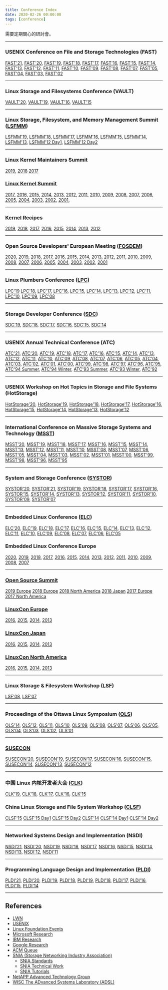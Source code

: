 ```yaml
---
title: Conference Index
date: 2020-02-26 00:00:00
tags: [conference]
---
```


需要定期關心的研討會。

---
### USENIX Conference on File and Storage Technologies (FAST)
[FAST'21](https://www.usenix.org/conference/fast21),
[FAST'20](https://www.usenix.org/conference/fast20),
[FAST'19](https://www.usenix.org/conference/fast19),
[FAST'18](https://www.usenix.org/conference/fast18),
[FAST'17](https://www.usenix.org/conference/fast17),
[FAST'16](https://www.usenix.org/conference/fast16),
[FAST'15](https://www.usenix.org/conference/fast15),
[FAST'14](https://www.usenix.org/conference/fast14),
[FAST'13](https://www.usenix.org/conference/fast13),
[FAST'12](https://www.usenix.org/conference/fast12),
[FAST'11](https://www.usenix.org/conference/fast11),
[FAST'10](https://www.usenix.org/conference/fast10),
[FAST'09](https://www.usenix.org/conference/fast09),
[FAST'08](https://www.usenix.org/conference/fast08),
[FAST'07](https://www.usenix.org/conference/fast07),
[FAST'05](https://www.usenix.org/conference/fast05),
[FAST'04](https://www.usenix.org/conference/fast04),
[FAST'03](https://www.usenix.org/conference/fast03),
[FAST'02](https://www.usenix.org/conference/fast02)

---
### Linux Storage and Filesystems Conference (VAULT)
[VAULT'20](https://www.usenix.org/conference/vault20),
[VAULT'19](https://www.usenix.org/conference/vault19),
[VAULT'16](https://events.linuxfoundation.org/events/archive/2016/vault),
[VAULT'15](https://events.linuxfoundation.org/events/archive/2015/vault)

---
### Linux Storage, Filesystem, and Memory Management Summit ([LSFMM](https://events.linuxfoundation.org/lsfmm/))
[LSFMM'19](https://lwn.net/Articles/lsfmm2019/),
[LSFMM'18](https://lwn.net/Articles/lsfmm2018/),
[LSFMM'17](https://lwn.net/Articles/lsfmm2017/),
[LSFMM'16](https://lwn.net/Articles/lsfmm2016/),
[LSFMM'15](https://lwn.net/Articles/lsfmm2015/),
[LSFMM'14](https://lwn.net/Articles/LSFMM2014/),
[LSFMM'13](https://lwn.net/Articles/LSFMM2013/),
[LSFMM'12 Day1](https://lwn.net/Articles/490114/), [LSFMM'12 Day2](https://lwn.net/Articles/490501/)

---
### Linux Kernel Maintainers Summit
[2019](https://lwn.net/Articles/799060/),
[2018](https://lwn.net/Articles/769260/)
[2017](https://lwn.net/Articles/KernelSummit2017/)

### [Linux Kernel Summit](https://en.wikipedia.org/wiki/Linux_Kernel_Developers_Summit)
[2017](https://lwn.net/Articles/KernelSummit2017/),
[2016](https://lwn.net/Articles/KernelSummit2016/),
[2015](https://lwn.net/Articles/KernelSummit2015/),
[2014](https://lwn.net/Articles/KernelSummit2014/),
[2013](https://lwn.net/Articles/KernelSummit2013/),
[2012](https://lwn.net/Articles/KernelSummit2012/),
[2011](https://lwn.net/Articles/KernelSummit2011/),
[2010](https://lwn.net/Articles/KernelSummit2010/),
[2009](https://lwn.net/Articles/KernelSummit2009/),
[2008](https://lwn.net/Articles/KernelSummit2008/),
[2007](https://lwn.net/Articles/KernelSummit2007/),
[2006](https://lwn.net/Articles/KernelSummit2006/),
[2005](https://lwn.net/Articles/KernelSummit2005/),
[2004](https://lwn.net/Articles/KernelSummit2004/),
[2003](https://lwn.net/Articles/KernelSummit2003/),
[2002](https://www.usenix.org/legacy/events/kernel02/),
[2001](https://lwn.net/2001/features/KernelSummit/),

---
### [Kernel Recipes](https://kernel-recipes.org)
[2019](https://kernel-recipes.org/en/2019/),
[2018](https://kernel-recipes.org/en/2018/),
[2017](https://kernel-recipes.org/en/2017/),
[2016](https://kernel-recipes.org/en/2016/),
[2015](https://kernel-recipes.org/en/2015/),
[2014](https://kernel-recipes.org/en/2014/),
[2013](https://kernel-recipes.org/en/2013/),
[2012](https://kernel-recipes.org/fr/2012/)

---
### Open Source Developers' European Meeting ([FOSDEM](https://fosdem.org))
[2020](https://archive.fosdem.org/2020/),
[2019](https://archive.fosdem.org/2019/),
[2018](https://archive.fosdem.org/2018/),
[2017](https://archive.fosdem.org/2017/),
[2016](https://archive.fosdem.org/2016/),
[2015](https://archive.fosdem.org/2015/),
[2014](https://archive.fosdem.org/2014/),
[2013](https://archive.fosdem.org/2013/),
[2012](https://archive.fosdem.org/2012/),
[2011](https://archive.fosdem.org/2011/),
[2010](https://archive.fosdem.org/2010/),
[2009](https://archive.fosdem.org/2009/),
[2008](https://archive.fosdem.org/2008/),
[2007](https://archive.fosdem.org/2007/),
[2006](https://archive.fosdem.org/2006/),
[2005](https://archive.fosdem.org/2005/),
[2004](https://archive.fosdem.org/2004/),
[2003](https://archive.fosdem.org/2003/),
[2002](https://archive.fosdem.org/2002/),
[2001](https://archive.fosdem.org/2001/)

---
### Linux Plumbers Conference ([LPC](https://www.linuxplumbersconf.org/))
[LPC'19](https://linuxplumbersconf.org/event/4/)
[LPC'18](https://www.linuxplumbersconf.org/2018/),
[LPC'17](https://blog.linuxplumbersconf.org/2017/),
[LPC'16](https://www.linuxplumbersconf.org/2016/),
[LPC'15](https://www.linuxplumbersconf.org/2015/),
[LPC'14](https://www.linuxplumbersconf.org/2014/),
[LPC'13](https://www.linuxplumbersconf.org/2013/),
[LPC'12](https://www.linuxplumbersconf.org/2012/),
[LPC'11](https://www.linuxplumbersconf.org/2011/),
[LPC'10](https://www.linuxplumbersconf.org/2010/),
[LPC'09](https://www.linuxplumbersconf.org/2009/),
[LPC'08](https://www.linuxplumbersconf.org/2008/)

---
### Storage Developer Conference ([SDC](https://www.snia.org/events/storage-developer))
[SDC'19](https://www.snia.org/events/storage-developer/presentations19),
[SDC'18](https://www.snia.org/events/storage-developer/presentations18),
[SDC'17](https://www.snia.org/events/storage-developer/presentations17),
[SDC'16](https://www.snia.org/events/storage-developer/presentations16),
[SDC'15](https://www.snia.org/events/storage-developer/presentations15),
[SDC'14](https://www.snia.org/events/storage-developer/presentations14)

---
### USENIX Annual Technical Conference (ATC)
[ATC'21](https://www.usenix.org/conference/atc21),
[ATC'20](https://www.usenix.org/conference/atc20),
[ATC'19](https://www.usenix.org/conference/atc19),
[ATC'18](https://www.usenix.org/conference/atc18),
[ATC'17](https://www.usenix.org/conference/atc17),
[ATC'16](https://www.usenix.org/conference/atc16),
[ATC'15](https://www.usenix.org/conference/atc15),
[ATC'14](https://www.usenix.org/conference/atc14),
[ATC'13](https://www.usenix.org/conference/atc13),
[ATC'12](https://www.usenix.org/conference/atc12),
[ATC'11](https://www.usenix.org/legacy/events/atc11/),
[ATC'10](https://www.usenix.org/legacy/events/atc10/),
[ATC'09](https://www.usenix.org/legacy/events/usenix09/),
[ATC'08](https://www.usenix.org/legacy/events/usenix08/),
[ATC'07](https://www.usenix.org/legacy/events/usenix07/),
[ATC'06](https://www.usenix.org/legacy/events/usenix06/),
[ATC'05](https://www.usenix.org/legacy/publications/library/proceedings/usenix05/),
[ATC'04](https://www.usenix.org/legacy/publications/library/proceedings/usenix04/),
[ATC'03](https://www.usenix.org/legacy/publications/library/proceedings/usenix03/),
[ATC'02](https://www.usenix.org/legacy/publications/library/proceedings/usenix02/),
[ATC'01](https://www.usenix.org/legacy/publications/library/proceedings/usenix01/),
[ATC'00](https://www.usenix.org/legacy/publications/library/proceedings/usenix2000/),
[ATC'99](https://www.usenix.org/legacy/publications/library/proceedings/usenix99/),
[ATC'98](https://www.usenix.org/legacy/publications/library/proceedings/usenix98/),
[ATC'97](https://www.usenix.org/legacy/publications/library/proceedings/ana97/),
[ATC'96](https://www.usenix.org/legacy/publications/library/proceedings/sd96/),
[ATC'95](https://www.usenix.org/legacy/publications/library/proceedings/neworl/),
[ATC'94 Summer](https://www.usenix.org/legacy/publications/library/proceedings/bos94/),
[ATC'94 Winter](https://www.usenix.org/legacy/publications/library/proceedings/sf94/),
[ATC'93 Summer](https://www.usenix.org/legacy/publications/library/proceedings/cinci93/),
[ATC'93 Winter](https://www.usenix.org/legacy/publications/library/proceedings/sd93/),
[ATC'92](https://www.usenix.org/legacy/publications/library/proceedings/sa92/)

---
### USENIX Workshop on Hot Topics in Storage and File Systems (HotStorage)
[HotStorage'20](https://www.usenix.org/conference/hotstorage20),
[HotStorage'19](https://www.usenix.org/conference/hotstorage19),
[HotStorage'18](https://www.usenix.org/conference/hotstorage18),
[HotStorage'17](https://www.usenix.org/conference/hotstorage17),
[HotStorage'16](https://www.usenix.org/conference/hotstorage16),
[HotStorage'15](https://www.usenix.org/conference/hotstorage15),
[HotStorage'14](https://www.usenix.org/conference/hotstorage14),
[HotStorage'13](https://www.usenix.org/conference/hotstorage13),
[HotStorage'12](https://www.usenix.org/conference/hotstorage12)

---
### International Conference on Massive Storage Systems and Technology ([MSST](https://storageconference.us/))
[MSST'20](https://storageconference.us/2020/),
[MSST'19](https://storageconference.us/2019/),
[MSST'18](https://storageconference.us/2018/),
[MSST'17](https://storageconference.us/2017/),
[MSST'16](https://storageconference.us/2016/),
[MSST'15](https://storageconference.us/2015/),
[MSST'14](https://storageconference.us/2014/),
[MSST'13](https://storageconference.us/2013/),
[MSST'12](https://storageconference.us/2012/),
[MSST'11](https://storageconference.us/2011/),
[MSST'10](https://storageconference.us/2010/),
[MSST'08](https://storageconference.us/2008/),
[MSST'07](https://storageconference.us/2007/),
[MSST'06](https://storageconference.us/2006/),
[MSST'05](https://storageconference.us/2005/),
[MSST'04](https://storageconference.us/2004/),
[MSST'03](https://storageconference.us/2003/),
[MSST'02](https://storageconference.us/2002/),
[MSST'01](https://storageconference.us/2001/),
[MSST'00](https://storageconference.us/2000/),
[MSST'99](https://storageconference.us/1999/),
[MSST'98](https://storageconference.us/1998/),
[MSST'96](https://storageconference.us/1996/),
[MSST'95](https://storageconference.us/1995/)

---
### System and Storage Conference ([SYSTOR](https://www.systor.org/))
[SYSTOR'20](https://www.systor.org/2020/),
[SYSTOR'21](https://www.systor.org/2021/),
[SYSTOR'19](https://www.systor.org/2019/),
[SYSTOR'18](https://www.systor.org/2018/),
[SYSTOR'17](https://www.systor.org/2017/),
[SYSTOR'16](https://www.systor.org/2016/),
[SYSTOR'15](https://www.systor.org/2015/),
[SYSTOR'14](https://www.systor.org/2014/),
[SYSTOR'13](https://www.systor.org/2013/),
[SYSTOR'12](https://www.systor.org/2012/),
[SYSTOR'11](https://www.systor.org/2011/),
[SYSTOR'10](https://www.systor.org/2010/),
[SYSTOR'09](https://www.systor.org/2009/),
[SYSTOR'07](https://www.systor.org/2007/)

---
### Embedded Linux Conference ([ELC](https://www.embeddedlinuxconference.com/))
[ELC'20](https://events.linuxfoundation.org/embedded-linux-conference-north-america/),
[ELC'19](https://events.linuxfoundation.org/events/elc-north-america-2019),
[ELC'18](https://events.linuxfoundation.org/events/elc-openiot-north-america-2018/),
[ELC'17](https://events17.linuxfoundation.org/events/embedded-linux-conference),
[ELC'16](https://events.linuxfoundation.org/events/archive/2016/embedded-linux-conference),
[ELC'15](https://events.linuxfoundation.org/events/archive/2015/embedded-linux-conference),
[ELC'14](https://events.linuxfoundation.org/events/archive/2014/embedded-linux-conference),
[ELC'13](https://events.linuxfoundation.org/events/archive/2013/embedded-linux-conference),
[ELC'12](https://web.archive.org/web/20130122113627/http://events.linuxfoundation.org/archive/2012/embedded-linux-conference),
[ELC'11](https://web.archive.org/web/20130122120507/http://events.linuxfoundation.org/archive/2011/embedded-linux-conference),
[ELC'10](https://www.embeddedlinuxconference.com/elc_2010/index.html),
[ELC'09](https://www.embeddedlinuxconference.com/elc_2009/index.html),
[ELC'08](https://www.embeddedlinuxconference.com/elc2008/index.html),
[ELC'07](https://www.celinux.org/elc2007/index.html),
[ELC'06](https://www.celinux.org/elc2006/index.html),
[ELC'05](https://elinux.org/Technical_Conference_2005)

### Embedded Linux Conference Europe
[2020](https://events.linuxfoundation.org/events/embedded-linux-conference-europe),
[2019](https://events.linuxfoundation.org/events/embedded-linux-conference-europe-2019),
[2018](https://events.linuxfoundation.org/events/elc-openiot-europe-2018/),
[2017](https://events17.linuxfoundation.org/events/embedded-linux-conference-europe),
[2016](https://events.linuxfoundation.org/events/archive/2016/embedded-linux-conference-europe),
[2015](https://events.linuxfoundation.org/events/archive/2015/embedded-linux-conference-europe),
[2014](https://events.linuxfoundation.org/events/archive/2014/embedded-linux-conference-europe),
[2013](https://events.linuxfoundation.org/events/archive/2013/embedded-linux-conference-europe),
[2012](https://web.archive.org/web/20130122115724/http://events.linuxfoundation.org/archive/2012/embedded-linux-conference-europe),
[2011](https://web.archive.org/web/20130122115556/http://events.linuxfoundation.org/archive/2011/embedded-linux-conference-europe),
[2010](https://www.embeddedlinuxconference.com/elc_europe10/index.html),
[2009](https://www.embeddedlinuxconference.com/elc_europe09/index.html),
[2008](https://www.embeddedlinuxconference.com/elc_europe08/index.html),
[2007](https://www.celinux.org/elc_europe07/elc_europe_index.html)

---
### [Open Source Summit](https://en.wikipedia.org/wiki/Open_Source_Summit)
[2019 Europe](https://events19.linuxfoundation.org/events/open-source-summit-europe-2019/)
[2018 Europe](https://events19.linuxfoundation.org/events/open-source-summit-europe-2018/)
[2018 North America](https://events19.linuxfoundation.org/events/open-source-summit-north-america-2018/)
[2018 Japan](https://events19.linuxfoundation.org/events/open-source-summit-japan-2018/)
[2017 Europe](http://events17.linuxfoundation.org/events/open-source-summit-europe)
[2017 North America](http://events17.linuxfoundation.org/events/open-source-summit-north-america)

### [LinuxCon Europe](https://events.linuxfoundation.org/events/linuxcon-europe/)
[2016](https://events.linuxfoundation.org/events/archive/2016/linuxcon-europe),
[2015](https://events.linuxfoundation.org/events/archive/2015/linuxcon-europe),
[2014](https://events.linuxfoundation.org/events/archive/2014/linuxcon-europe),
[2013](https://events.linuxfoundation.org/events/archive/2013/linuxcon-europe)

### [LinuxCon Japan](https://events.linuxfoundation.org/events/linuxcon-japan/)
[2016](https://events.linuxfoundation.org/events/archive/2016/linuxcon-japan),
[2015](https://events.linuxfoundation.org/events/archive/2015/linuxcon-japan),
[2014](https://events.linuxfoundation.org/events/archive/2014/linuxcon-japan),
[2013](https://events.linuxfoundation.org/events/archive/2013/linuxcon-japan)

### [LinuxCon North America](https://events.linuxfoundation.org/events/linuxcon-north-america)
[2016](https://events.linuxfoundation.org/events/archive/2016/linuxcon-north-america),
[2015](https://events.linuxfoundation.org/events/archive/2015/linuxcon-north-america),
[2014](https://events.linuxfoundation.org/events/archive/2014/linuxcon-north-america),
[2013](https://events.linuxfoundation.org/events/archive/2013/linuxcon-north-america)

---
### Linux Storage & Filesystem Workshop ([LSF](https://www.usenix.org/legacy/event/lsf/))
[LSF'08](https://www.usenix.org/event/lsf08), [LSF'07](https://www.usenix.org/event/lsf07)

---
### Proceedings of the Ottawa Linux Symposium ([OLS](https://www.kernel.org/doc/ols/))
[OLS'14](https://www.kernel.org/doc/ols/2014),
[OLS'12](https://www.kernel.org/doc/ols/2012),
[OLS'11](https://www.kernel.org/doc/ols/2011),
[OLS'10](https://www.kernel.org/doc/ols/2010),
[OLS'09](https://www.kernel.org/doc/ols/2009),
[OLS'08](https://www.kernel.org/doc/ols/2008),
[OLS'07](https://www.kernel.org/doc/ols/2007),
[OLS'06](https://www.kernel.org/doc/ols/2006),
[OLS'05](https://www.kernel.org/doc/ols/2005),
[OLS'04](https://www.kernel.org/doc/ols/2004),
[OLS'03](https://www.kernel.org/doc/ols/2003),
[OLS'02](https://www.kernel.org/doc/ols/2002),
[OLS'01](https://www.kernel.org/doc/ols/2001)

---
### [SUSECON](https://www.susecon.com)
[SUSECON'20](https://www.susecon.com/archive-2020.html),
[SUSECON'19](https://www.susecon.com/archive-2019.html),
[SUSECON'17](https://www.susecon.com/archive-2017.html),
[SUSECON'16](https://www.susecon.com/archive-2016.html),
[SUSECON'15](https://www.susecon.com/archive-2015.html),
[SUSECON'14](https://www.susecon.com/archive-2014.html),
[SUSECON'13](https://www.susecon.com/archive-2013.html),
[SUSECON'12](https://www.susecon.com/archive-2012.html)

---
### 中国 Linux 内核开发者大会 ([CLK](https://www.ckernel.org/))
[CLK'19](https://github.com/ChinaLinuxKernel/CLK2019),
[CLK'18](https://github.com/ChinaLinuxKernel/CLK2018),
[CLK'17](https://github.com/ChinaLinuxKernel/CLK/tree/master/CLK2017),
[CLK'16](https://github.com/ChinaLinuxKernel/CLK/tree/master/CLK2016),
[CLK'15](https://github.com/ChinaLinuxKernel/CLK2015)

### China Linux Storage and File System Workshop ([CLSF](http://www.china-lsf.org/))
[CLSF'15](https://blogs.oracle.com/linux/china-linux-storage-and-file-system-clsf-workshop-2015-report-v2)
[CLSF'15 Day1](http://tech.donghao.org/2015/10/20/china-linux-storage-filesystem-2015-workshop-first-day/)
[CLSF'15 Day2](http://tech.donghao.org/2015/10/20/china-linux-storage-filesystem-2015-workshop-second-day/)
[CLSF'14](https://blogs.oracle.com/linuxkernel/entry/china_linux_storage_and_file)
[CLSF'14 Day1](http://tech.donghao.org/2014/10/23/china-linux-storage-filesystem-2014-workshop-first-day/)
[CLSF'14 Day2](http://tech.donghao.org/2014/10/24/china-linux-storage-filesystem-2014-workshop-second-day/)

---
### Networked Systems Design and Implementation (NSDI)
[NSDI'21](https://www.usenix.org/conference/nsdi21),
[NSDI'20](https://www.usenix.org/conference/nsdi20),
[NSDI'19](https://www.usenix.org/conference/nsdi19),
[NSDI'18](https://www.usenix.org/conference/nsdi18),
[NSDI'17](https://www.usenix.org/conference/nsdi17),
[NSDI'16](https://www.usenix.org/conference/nsdi16),
[NSDI'15](https://www.usenix.org/conference/nsdi15),
[NSDI'14](https://www.usenix.org/conference/nsdi14),
[NSDI'13](https://www.usenix.org/conference/nsdi13),
[NSDI'12](https://www.usenix.org/conference/nsdi12),
[NSDI'11](https://www.usenix.org/conference/nsdi11)

---
### Programming Language Design and Implementation ([PLDI](https://www.sigplan.org/Conferences/PLDI/))
[PLDI'21](https://pldi21.sigplan.org/),
[PLDI'20](https://pldi20.sigplan.org/),
[PLDI'19](https://pldi19.sigplan.org/),
[PLDI'18](https://pldi18.sigplan.org/),
[PLDI'19](https://pldi19.sigplan.org/),
[PLDI'18](https://pldi18.sigplan.org/),
[PLDI'17](https://pldi17.sigplan.org/),
[PLDI'16](https://conf.researchr.org/home/pldi-2016),
[PLDI'15](https://conf.researchr.org/home/pldi2015),
[PLDI'14](https://conferences.inf.ed.ac.uk/pldi2014/)

---
## References
- [LWN](https://lwn.net/Archives/ConferenceByYear/)
- [USENIX](https://www.usenix.org/conferences/byname/)
- [Linux Foundation Events](https://events.linuxfoundation.org/)
- [Microsoft Research](https://www.microsoft.com/en-us/research/)
- [IBM Research](https://www.research.ibm.com/)
- [Google Research](https://research.google/)
- [ACM Queue](https://queue.acm.org/)
- [SNIA (Storage Networking Industry Association)](https://www.snia.org/)
    - [SNIA Standards](https://www.snia.org/tech_activities/standards)
    - [SNIA Technical Work](https://www.snia.org/tech_activities/work)
    - [SNIA Tutorials](https://www.snia.org/education/tutorials)
- [NetAPP Advanced Technology Group](https://atg.netapp.com/)
- [WISC The ADvanced Systems Laboratory (ADSL)](https://research.cs.wisc.edu/adsl/Publications/)

